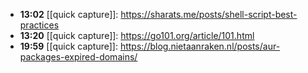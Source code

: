- **13:02** [[quick capture]]:  https://sharats.me/posts/shell-script-best-practices
- **13:20** [[quick capture]]:  https://go101.org/article/101.html
- **19:59** [[quick capture]]:  https://blog.nietaanraken.nl/posts/aur-packages-expired-domains/